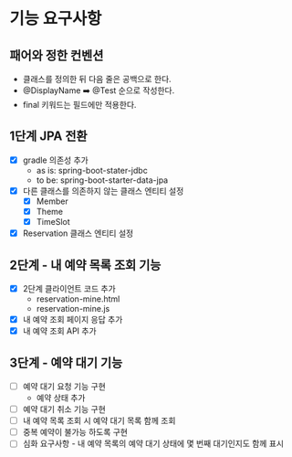 # 기능 요구사항

## 패어와 정한 컨벤션

- 클래스를 정의한 뒤 다음 줄은 공백으로 한다.
- @DisplayName ➡️ @Test 순으로 작성한다.
- final 키워드는 필드에만 적용한다.

## 1단계 JPA 전환

- [x] gradle 의존성 추가
    - as is: spring-boot-stater-jdbc
    - to be: spring-boot-starter-data-jpa
- [x] 다른 클래스를 의존하지 않는 클래스 엔티티 설정
  - [x] Member
  - [x] Theme
  - [x] TimeSlot
- [x] Reservation 클래스 엔티티 설정

## 2단계 - 내 예약 목록 조회 기능

- [x] 2단계 클라이언트 코드 추가
  - reservation-mine.html
  - reservation-mine.js
- [x] 내 예약 조회 페이지 응답 추가
- [x] 내 예약 조회 API 추가

## 3단계 - 예약 대기 기능

- [ ] 예약 대기 요청 기능 구현
  - 예약 상태 추가
- [ ] 예약 대기 취소 기능 구현
- [ ] 내 예약 목록 조회 시 예약 대기 목록 함께 조회
- [ ] 중복 예약이 불가능 하도록 구현
- [ ] 심화 요구사항 - 내 예약 목록의 예약 대기 상태에 몇 번째 대기인지도 함께 표시 
